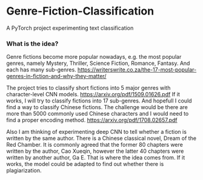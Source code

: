 # Genre-Fiction-Classification
A PyTorch project experimenting text classification

### What is the idea?

Genre fictions become more popular nowadays, e.g. the most popular genres, namely Mystery, Thriller, Science Fiction, Romance, Fantasy. And each has many sub-genres. https://writerswrite.co.za/the-17-most-popular-genres-in-fiction-and-why-they-matter/

The project tries to classify short fictions into 5 major genres with character-level CNN models. https://arxiv.org/pdf/1509.01626.pdf If it works, I will try to classify fictions into 17 sub-genres. And hopefull I could find a way to classify Chinese fictions. The challenge would be there are more than 5000 commonly used Chinese characters and I would need to find a proper encoding method. https://arxiv.org/pdf/1708.02657.pdf

Also I am thinking of experimenting deep CNN to tell whether a fiction is written by the same author. There is a Chinese classical novel, Dream of the Red Chamber. It is commonly agreed that the former 80 chapters were written by the author, Cao Xueqin, however the latter 40 chapters were written by another author, Ga E. That is where the idea comes from. If it works, the model could be adapted to find out whether there is plagiarization.
